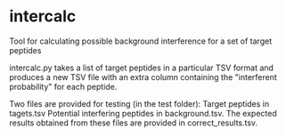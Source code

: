 # intercalc
Tool for calculating possible background interference for a set of target peptides

intercalc.py takes a list of target peptides in a particular TSV format and produces a new TSV file with an extra column containing the "interferent probability" for each peptide.

Two files are provided for testing (in the test folder): Target peptides in tagets.tsv Potential interfering peptides in background.tsv. The expected results obtained from these files are provided in correct_results.tsv.
